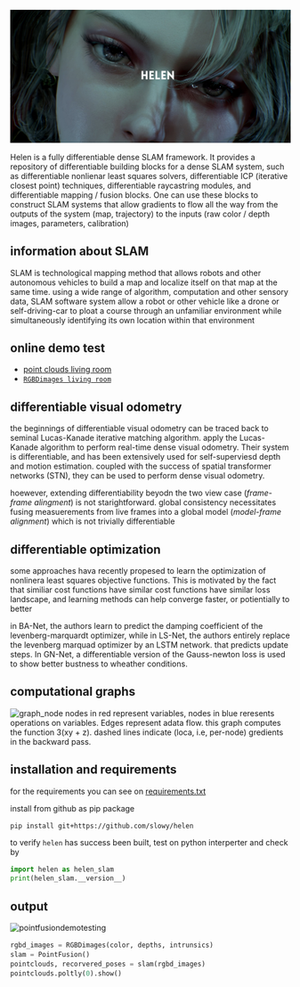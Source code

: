 ![helen_banner](.github/Helen.png)

Helen is a fully differentiable dense SLAM framework. It provides a repository of differentiable building blocks for a dense SLAM system, such as differentiable nonlienar least squares solvers, differentiable ICP (iterative closest point) techniques, differentiable raycastring modules, and differentiable mapping / fusion blocks. One can use these blocks to construct SLAM systems that allow gradients to flow all the way from the outputs of the system (map, trajectory) to the inputs (raw color / depth images, parameters, calibration)

## information about SLAM

SLAM is technological mapping method that allows robots and other autonomous
vehicles to build a map and localize itself on that map at the same time.
using a wide range of algorithm, computation and other sensory data, SLAM software
system allow a robot or other vehicle like a drone or self-driving-car to ploat a
course through an unfamiliar environment while simultaneously identifying its own location
within that environment

## online demo test
- [point clouds living room](https://colab.research.google.com/drive/1QQQQ7XDop8JLL7uMeZ3FSCy6OhNk7CW0?usp=sharing)
- [``RGBDimages living room``](https://colab.research.google.com/drive/1Mt8YlqzxEbFBwJ8yi2ALrRMsd5LPLZ4s?usp=sharing)


## differentiable visual odometry
the beginnings of differentiable visual odometry can be traced back to seminal Lucas-Kanade iterative matching algorithm. apply the Lucas-Kanade algorithm to perform real-time dense visual odometry. Their system is differentiable, and has been extensively used for self-superviesd depth and motion estimation. coupled with the success of spatial transformer networks (STN), they can be used to perform dense visual odometry.

hoewever, extending differentiability beyodn the two view case (_frame-frame alingment_) is not starightforward. global consistency necessitates fusing measuerements from live frames into a global model (_model-frame alignment_) which is not trivially differentiable

## differentiable optimization
some approaches hava recently propesed to learn the optimization of nonlinera least squares objective functions. This is motivated by the fact that similiar cost functions have similar cost functions have similar loss landscape, and learning methods can help converge faster, or potientially to better

in BA-Net, the authors learn to predict the damping coefficient of the levenberg-marquardt optimizer, while in LS-Net, the authors entirely replace the levenberg marquad optimizer by an LSTM network. that predicts update steps. In GN-Net, a differentiable version of the Gauss-newton loss is used to show better bustness to wheather conditions.

## computational graphs

![graph_node](image_data/computational.png)
nodes in red represent variables, nodes in blue reresents operations on variables. Edges represent adata flow. this graph computes the function 3(xy + z).
dashed lines indicate (loca, i.e, per-node) gredients in the backward pass.

## installation and requirements

for the requirements you can see on [requirements.txt](requirements.txt)

install from github as pip package
```
pip install git+https://github.com/slowy/helen
```

to verify ``helen`` has success been built, test on python interperter and check by
```python
import helen as helen_slam
print(helen_slam.__version__)
```

## output

![pointfusiondemotesting](.github/pointfusiondemo.gif)

```python
rgbd_images = RGBDimages(color, depths, intrunsics)
slam = PointFusion()
pointclouds, recorvered_poses = slam(rgbd_images)
pointclouds.poltly(0).show()
```

